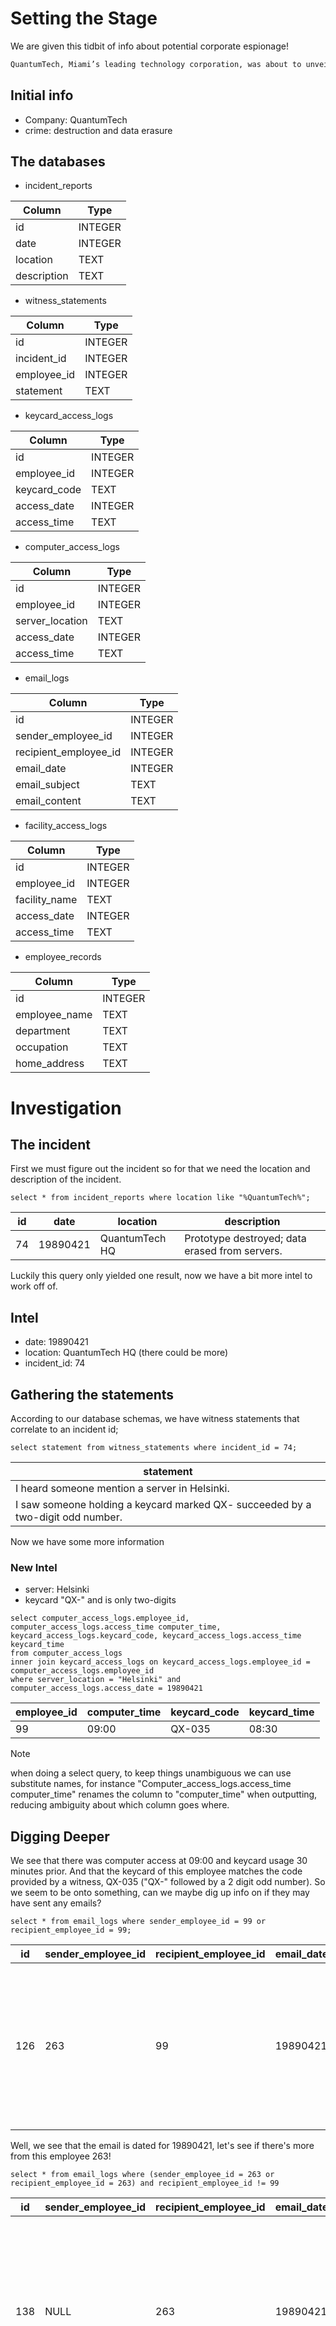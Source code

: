 # Setting the Stage

We are given this tidbit of info about potential corporate espionage!
```txt
QuantumTech, Miami’s leading technology corporation, was about to unveil its groundbreaking microprocessor called “QuantaX.” Just hours before the reveal, the prototype was destroyed, and all research data was erased. Detectives suspect corporate espionage.
```

## Initial info
- Company: QuantumTech
- crime: destruction and data erasure

## The databases

- incident_reports

| Column      | Type    |
| ----------- | ------- |
| id          | INTEGER |
| date        | INTEGER |
| location    | TEXT    |
| description | TEXT    |

- witness_statements

| Column      | Type    |
| ----------- | ------- |
| id          | INTEGER |
| incident_id | INTEGER |
| employee_id | INTEGER |
| statement   | TEXT    |

- keycard_access_logs

| Column       | Type    |
| ------------ | ------- |
| id           | INTEGER |
| employee_id  | INTEGER |
| keycard_code | TEXT    |
| access_date  | INTEGER |
| access_time  | TEXT    |

- computer_access_logs

| Column          | Type    |
| --------------- | ------- |
| id              | INTEGER |
| employee_id     | INTEGER |
| server_location | TEXT    |
| access_date     | INTEGER |
| access_time     | TEXT    |

- email_logs

| Column                | Type    |
| --------------------- | ------- |
| id                    | INTEGER |
| sender_employee_id    | INTEGER |
| recipient_employee_id | INTEGER |
| email_date            | INTEGER |
| email_subject         | TEXT    |
| email_content         | TEXT    |

- facility_access_logs

| Column        | Type    |
| ------------- | ------- |
| id            | INTEGER |
| employee_id   | INTEGER |
| facility_name | TEXT    |
| access_date   | INTEGER |
| access_time   | TEXT    |

- employee_records

| Column        | Type    |
| ------------- | ------- |
| id            | INTEGER |
| employee_name | TEXT    |
| department    | TEXT    |
| occupation    | TEXT    |
| home_address  | TEXT    |

# Investigation
## The incident
First we must figure out the incident so for that we need the location and description of the incident.

```mysql
select * from incident_reports where location like "%QuantumTech%";
```

|id|date|location|description|
|---|---|---|---|
|74|19890421|QuantumTech HQ|Prototype destroyed; data erased from servers.|

Luckily this query only yielded one result, now we have a bit more intel to work off of.

## Intel
- date: 19890421
- location: QuantumTech HQ (there could be more)
- incident_id: 74

## Gathering the statements
According to our database schemas, we have witness statements that correlate to an incident id;

```mysql
select statement from witness_statements where incident_id = 74;
```

| statement                                                                       |
| ------------------------------------------------------------------------------- |
| I heard someone mention a server in Helsinki.                                   |
| I saw someone holding a keycard marked QX- succeeded by a two-digit odd number. |

Now we have some more information

### New Intel
- server: Helsinki
- keycard "QX-" and is only two-digits

```mysql
select computer_access_logs.employee_id, computer_access_logs.access_time computer_time, keycard_access_logs.keycard_code, keycard_access_logs.access_time keycard_time
from computer_access_logs  
inner join keycard_access_logs on keycard_access_logs.employee_id = computer_access_logs.employee_id
where server_location = "Helsinki" and computer_access_logs.access_date = 19890421
```

|employee_id|computer_time|keycard_code|keycard_time|
|---|---|---|---|
|99|09:00|QX-035|08:30|

>[!note]
>when doing a select query, to keep things unambiguous we can use substitute names, for instance "Computer_access_logs.access_time computer_time" renames the column to "computer_time" when outputting, reducing ambiguity about which column goes where.

## Digging Deeper

We see that there was computer access at 09:00 and keycard usage 30 minutes prior. And that the keycard of this employee matches the code provided by a witness, QX-035 ("QX-" followed by a 2 digit odd number). So we seem to be onto something, can we maybe dig up info on if they may have sent any emails?

```mysql
select * from email_logs where sender_employee_id = 99 or recipient_employee_id = 99;
```

|id|sender_employee_id|recipient_employee_id|email_date|email_subject|email_content|
|---|---|---|---|---|---|
|126|263|99|19890421|Alarm System Concern|I noticed something strange with the alarm system. There might be a potential malfunction near the chip. Thought you should check it out to be safe.|

Well, we see that the email is dated for 19890421, let's see if there's more from this employee 263!

```mysql
select * from email_logs where (sender_employee_id = 263 or recipient_employee_id = 263) and recipient_employee_id != 99
```


| id  | sender_employee_id | recipient_employee_id | email_date | email_subject            | email_content                                                                                                                                                                              |
| --- | ------------------ | --------------------- | ---------- | ------------------------ | ------------------------------------------------------------------------------------------------------------------------------------------------------------------------------------------ |
| 138 | NULL               | 263                   | 19890421   | Realign Asset Trajectory | L’s schedule puts her close enough, but we need her inside F18 before 9. Trigger a minor alert or routine checkup to send her in by 8:30. Make sure she logs the visit. That part matters. |
| 140 | NULL               | 263                   | 19890421   | Execute Phase Window     | Unlock 18 quietly by 9. He’ll use his own credentials to access it shortly after L leaves. No questions. Just ensure the timing lines up. The trail will lead exactly where it needs to.   |

Well, no sender id doesn't bode well, but this could be a contact outside of the company, so no ID is mapped... now; we see that the email mentions someone named "L" but that's no good... (we do know that employee 99 was involved in a security alert... so maybe they're "L" but that seems a minor detail), but there's a mention of "18" or "F18" in the emails as well, alongside times... maybe we can utilize that to our advantage. 

```mysql 
select employee_id, access_date, access_time from facility_access_logs where facility_name like "F%18"
```

|employee_id|access_date|access_time|
|---|---|---|
|290|19890421|12:56|
|99|19890421|08:55|
|297|19890421|09:01|

## Closing the Case
well looks like our mysterious employee 99 appears again... but they're being used as a pawn... but it does seem like there is an access time around 9:01 from a mysterious 297 which lines up with the timing as stated in both the emails. so let's round up our employees.

```mysql
select * from employee_records where id in (99,263,297)
```

| id  | employee_name    | department        | occupation               | home_address                              |
| --- | ---------------- | ----------------- | ------------------------ | ----------------------------------------- |
| 99  | Elizabeth Gordon | Engineering       | Solutions Architect      | 147 Coastal Pine Rd, Doral, FL            |
| 263 | Norman Owens     | Quantum Computing | Quantum Systems Engineer | 234 Quantum Waters Lane, Key Biscayne, FL |
| 297 | Hristo Bogoev    | Engineering       | Principal Engineer       | 901 Quantum Ocean Way, Key Biscayne, FL   |

So it appears that the mysterious 'L' is the Solutions Architect, Elizabeth Gordon. She was being framed by the Principal Engineer, Hristo Bogoev, and the Quantum Systems Engineer, Norman Owens. And as it would appear by the solution being accepted that Hristo was the one who pulled the trigger (Hmm, I wonder why that name sounds familiar.)


# Closing Thoughts
This case had us diving through multiple different hoops to land on the right culprit, requiring us to put on our thinking caps and investigate the very narrow clues we were granted. But by being able to zero in on the key details, like the Helsinki server and keycard value, at the start it allowed us to gain deeper knowledge of who was behind it.


Stay Savvy Detectives.
```
  .OOOOOOOOOOOOOOO @@         D i c k  T r a c y        @@ OOOOOOOOOOOOOOOO.
  OOOOOOOOOOOOOOOO @@                                    @@ OOOOOOOOOOOOOOOO
  OOOOOOOOOO'''''' @@                                    @@ ```````OOOOOOOOO
  OOOOO'' aaa@@@@@@@@@@@@@@@@@@@@"""                   """""""""@@aaaa `OOOO
  OOOOO,""""@@@@@@@@@@@@@@""""                                     a@"" OOOA
  OOOOOOOOOoooooo,                                            |OOoooooOOOOOS
  OOOOOOOOOOOOOOOOo,            I'll be selling the           |OOOOOOOOOOOOC
  OOOOOOOOOOOOOOOOOO            house and moving my          ,|OOOOOOOOOOOOI
  OOOOOOOOOOOOOOOOOO @           family to a condo           |OOOOOOOOOOOOOI
  OOOOOOOOOOOOOOOOO'@           complex with a pool          OOOOOOOOOOOOOOb
  OOOOOOOOOOOOOOO'a'            & where someone else         |OOOOOOOOOOOOOy
  OOOOOOOOOOOOOO''              mows the grass!           aa`OOOOOOOOOOOP
  OOOOOOOOOOOOOOb,..            Things here will be           `@aa``OOOOOOOh
  OOOOOOOOOOOOOOOOOOo           hectic for the next             `@@@aa OOOOo
  OOOOOOOOOOOOOOOOOOO|          6 weeks or so.                     @@@ OOOOe
  OOOOOOOOOOOOOOOOOOO@                               aaaaaaa       @@',OOOOn
  OOOOOOOOOOOOOOOOOOO@                        aaa@@@@@@@@""        @@ OOOOOi
  OOOOOOOOOO~~ aaaaaa"a                 aaa@@@@@@@@@@""            @@ OOOOOx
  OOOOOO aaaa@"""""""" ""            @@@@@@@@@@@@""               @@@|`OOOO'
  OOOOOOOo`@@a                  aa@@  @@@@@@@""         a@        @@@@ OOOO9
  OOOOOOO'  `@@a               @@a@@   @@""           a@@   a     |@@@ OOOO3
  `OOOO'       `@    aa@@       aaa"""          @a        a@     a@@@',OOOO'

```
(credit Roy Sussman for the ascii)
